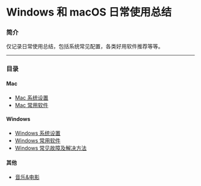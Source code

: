 # Windows 和 macOS 日常使用总结

### 简介
 仅记录日常使用总结，包括系统常见配置，各类好用软件推荐等等。

----

### 目录

#### Mac
- <a href="./mac/system_preferences.md">Mac 系统设置</a>
- <a href="./mac/software.md">Mac 常用软件</a>

#### Windows
- <a href="./windows/system_preferences.md">Windows 系统设置</a>
- <a href="./windows/software.md">Windows 常用软件</a>
- <a href="./windows/troubleshooting.md">Windows 常见故障及解决方法</a>

#### 其他

- <a href="./others/music_movies.md">音乐&电影</a>